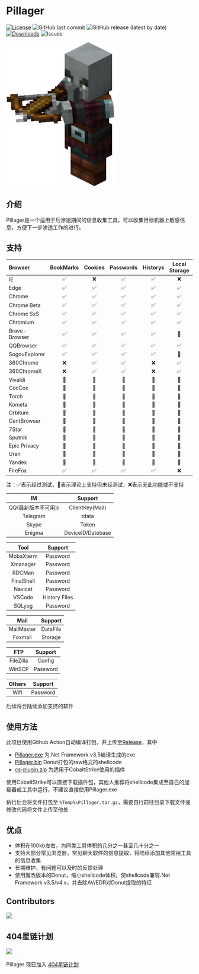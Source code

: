 # Pillager

[![License](https://img.shields.io/github/license/qwqdanchun/Pillager.svg)](LICENSE)
![GitHub last commit](https://img.shields.io/github/last-commit/qwqdanchun/Pillager)
![GitHub release (latest by date)](https://img.shields.io/github/v/release/qwqdanchun/Pillager)
[![Downloads](https://img.shields.io/github/downloads/qwqdanchun/Pillager/total.svg)](https://github.com/qwqdanchun/Pillager/releases)
![Issues](https://img.shields.io/github/issues/qwqdanchun/Pillager)

<img src=".\Pillager.png"/>

## 介绍

Pillager是一个适用于后渗透期间的信息收集工具，可以收集目标机器上敏感信息，方便下一步渗透工作的进行。

## 支持

| Browser       | BookMarks | Cookies | Passwords | Historys | Local Storage | Extension Settings |
| :------------ | :-------: | :-----: | :-------: | :------: | :-----------: | :----------------: |
| IE            |    ✅    |   ❌   |    ✅    |    ✅    |      ❌      |         ❌         |
| Edge          |    ✅    |   ✅   |    ✅    |    ✅    |      ✅      |         ✅         |
| Chrome        |    ✅    |   ✅   |    ✅    |    ✅    |      ✅      |         ✅         |
| Chrome Beta   |    ✅    |   ✅   |    ✅    |    ✅    |      ✅      |         ✅         |
| Chrome SxS    |    ✅    |   ✅   |    ✅    |    ✅    |      ✅      |         ✅         |
| Chromium      |    ✅    |   ✅   |    ✅    |    ✅    |      ✅      |         ✅         |
| Brave-Browser |    ✅    |   ✅   |    ✅    |    ✅    |      🚧      |         🚧         |
| QQBrowser     |    ✅    |   ✅   |    ✅    |    ✅    |      ✅      |         ✅         |
| SogouExplorer |    ✅    |   ✅   |    ✅    |    ✅    |      🚧      |         🚧         |
| 360Chrome     |    ❌    |   ✅   |    ✅    |    ❌    |      ✅      |         ✅         |
| 360ChromeX    |    ❌    |   ✅   |    ✅    |    ❌    |      ✅      |         ✅         |
| Vivaldi       |    🚧    |   🚧   |    🚧    |    🚧    |      🚧      |         🚧         |
| CocCoc        |    🚧    |   🚧   |    🚧    |    🚧    |      🚧      |         🚧         |
| Torch         |    🚧    |   🚧   |    🚧    |    🚧    |      🚧      |         🚧         |
| Kometa        |    🚧    |   🚧   |    🚧    |    🚧    |      🚧      |         🚧         |
| Orbitum       |    🚧    |   🚧   |    🚧    |    🚧    |      🚧      |         🚧         |
| CentBrowser   |    🚧    |   🚧   |    🚧    |    🚧    |      🚧      |         🚧         |
| 7Star         |    🚧    |   🚧   |    🚧    |    🚧    |      🚧      |         🚧         |
| Sputnik       |    🚧    |   🚧   |    🚧    |    🚧    |      🚧      |         🚧         |
| Epic Privacy  |    🚧    |   🚧   |    🚧    |    🚧    |      🚧      |         🚧         |
| Uran          |    🚧    |   🚧   |    🚧    |    🚧    |      🚧      |         🚧         |
| Yandex        |    🚧    |   🚧   |    🚧    |    🚧    |      🚧      |         🚧         |
| FireFox       |    ✅    |   ✅   |    ✅    |    ✅    |      ❌      |         ✅         |

注：✅表示经过测试，🚧表示理论上支持但未经测试，❌表示无此功能或不支持

|         IM         |      Support      |
| :-----------------: | :---------------: |
| QQ(最新版本不可用)) |  ClientKey(Mail)  |
|      Telegram      |       tdata       |
|        Skype        |       Token       |
|       Enigma       | DeviceID/Datebase |

|    Tool    |    Support    |
| :--------: | :-----------: |
| MobaXterm |   Password   |
|  Xmanager  |   Password   |
|   RDCMan   |   Password   |
| FinalShell |   Password   |
|  Navicat  |   Password   |
|   VSCode   | History Files |
|   SQLyog   |   Password   |

|    Mail    | Support |
| :--------: | :------: |
| MailMaster | DataFile |
|  Foxmail  | Storage |

|    FTP    | Support |
| :-------: | :------: |
| FileZilla |  Config  |
|  WinSCP  | Password |

| Others | Support |
| :----: | :------: |
|  Wifi  | Password |

后续将会陆续添加支持的软件

## 使用方法

此项目使用Github Action自动编译打包，并上传至[Release](https://github.com/qwqdanchun/Pillager/releases)，其中

* [Pillager.exe](https://github.com/qwqdanchun/Pillager/releases/download/AutoBuild/Pillager.exe) 为.Net Framework v3.5编译生成的exe
* [Pillager.bin](https://github.com/qwqdanchun/Pillager/releases/download/AutoBuild/Pillager.bin) Donut打包的raw格式的shellcode
* [cs-plugin.zip](https://github.com/qwqdanchun/Pillager/releases/download/AutoBuild/cs-plugin.zip) 为适用于CobaltStrike使用的插件

使用CobaltStrike可以直接下载插件包，其他人推荐将shellcode集成至自己的加载器或工具中运行，不建议直接使用Pillager.exe

执行后会将文件打包至 `%Temp%\Pillager.tar.gz`，需要自行前往目录下载文件或修改代码将文件上传至他处

## 优点

* 体积在100kb左右，为同类工具体积的几分之一甚至几十分之一
* 支持大部分常见浏览器，常见聊天软件的信息提取，将陆续添加其他常用工具的信息收集
* 长期维护，有问题可以及时的反馈处理
* 使用魔改版本的Donut，缩小shellcode体积，使shellcode兼容.Net Framework v3.5/v4.x，并去除AV/EDR对Donut提取的特征

## Contributors

<a href="https://github.com/qwqdanchun/Pillager/graphs/contributors">
  <img src="https://contrib.rocks/image?repo=qwqdanchun/Pillager" />
</a>

## 404星链计划

![](https://github.com/knownsec/404StarLink-Project/raw/master/logo.png)

Pillager 现已加入 [404星链计划](https://github.com/knownsec/404StarLink)
